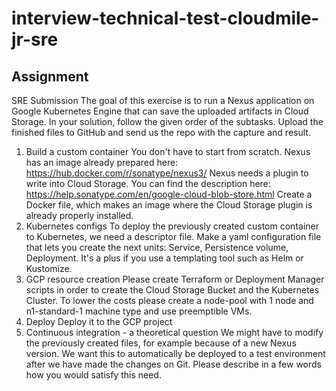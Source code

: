 # interview-technical-test-cloudmile-jr-sre
## Assignment
SRE Submission
The goal of this exercise is to run a Nexus application on Google Kubernetes Engine that can save
the uploaded artifacts in Cloud Storage. In your solution, follow the given order of the subtasks.
Upload the finished files to GitHub and send us the repo with the capture and result.
1. Build a custom container
You don't have to start from scratch. Nexus has an image already prepared here:
https://hub.docker.com/r/sonatype/nexus3/
Nexus needs a plugin to write into Cloud Storage. You can find the description here:
https://help.sonatype.com/en/google-cloud-blob-store.html
Create a Docker file, which makes an image where the Cloud Storage plugin is already properly
installed.
2. Kubernetes configs
To deploy the previously created custom container to Kubernetes, we need a descriptor file. Make a
yaml configuration file that lets you create the next units: Service, Persistence volume, Deployment.
It's a plus if you use a templating tool such as Helm or Kustomize.
3. GCP resource creation
Please create Terraform or Deployment Manager scripts in order to create the Cloud Storage Bucket
and the Kubernetes Cluster. To lower the costs please create a node-pool with 1 node and
n1-standard-1 machine type and use preemptible VMs.
4. Deploy
Deploy it to the GCP project
5. Continuous integration - a theoretical question
We might have to modify the previously created files, for example because of a new Nexus version.
We want this to automatically be deployed to a test environment after we have made the changes on
Git.
Please describe in a few words how you would satisfy this need.
